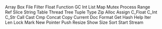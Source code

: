Array Box File Filter Float Function GC Int List Map Mutex Process Range Ref Slice String Table Thread Tree Tuple Type Zip Alloc Assign C_Float C_Int C_Str Call Cast Cmp Concat Copy Current Doc Format Get Hash Help Iter Len Lock Mark New Pointer Push Resize Show Size Sort Start Stream 